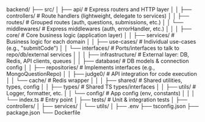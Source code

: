 backend/
├── src/
│   ├── api/                   # Express routers and HTTP layer
│   │   ├── controllers/       # Route handlers (lightweight, delegate to services)
│   │   ├── routes/            # Grouped routes (auth, questions, submissions, etc.)
│   │   └── middlewares/       # Express middlewares (auth, errorHandler, etc.)
│   │
│   ├── core/                  # Core business logic (application layer)
│   │   ├── services/          # Business logic for each domain
│   │   ├── use-cases/         # Individual use-cases (e.g., "submitCode")
│   │   └── interfaces/        # Ports/interfaces to talk to repo/db/external services
│   │
│   ├── infrastructure/        # External layer: DB, Redis, API clients, queues
│   │   ├── database/          # DB models & connection config
│   │   ├── repositories/      # Implements interfaces (e.g., MongoQuestionRepo)
│   │   ├── judge0/            # API integration for code execution
│   │   └── cache/             # Redis wrapper
│   │
│   ├── shared/                # Shared utilities, types, config
│   │   ├── types/             # Shared TS types/interfaces
│   │   ├── utils/             # Logger, formatter, etc.
│   │   └── config/            # App config (env, constants)
│   │
│   └── index.ts               # Entry point
│
├── tests/                     # Unit & integration tests
│   ├── controllers/
│   ├── services/
│   └── utils/
│
├── .env
├── tsconfig.json
├── package.json
└── Dockerfile
